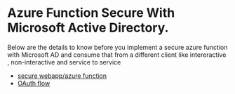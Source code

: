 # Azure Function Secure With Microsoft Active Directory.
Below are the details to know before you implement a secure azure function with Microsoft AD and consume that from a different client like intereractive , non-interactive and service to service

- [secure webapp/azure function](https://docs.microsoft.com/en-us/azure/app-service/configure-authentication-provider-aad)
- [OAuth flow](https://docs.microsoft.com/en-us/azure/active-directory/azuread-dev/v1-oauth2-on-behalf-of-flow)
